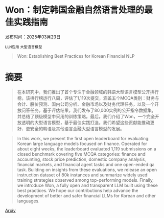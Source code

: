 # Won：制定韩国金融自然语言处理的最佳实践指南

发布时间：2025年03月23日

`LLM应用` `大型语言模型`

> Won: Establishing Best Practices for Korean Financial NLP

# 摘要

> 在本研究中，我们推出了首个专注于金融领域的韩语大型语言模型公开排行榜。该排行榜运行八周，评估了1,119次提交，涵盖五个MCQA类别：财务与会计、股价预测、国内公司分析、金融市场以及财务代理任务，以及一个开放问答任务。基于评估结果，我们发布了80,000实例的公开指令数据集，并总结了顶级模型中采用的训练策略。最后，我们介绍了Won，一个完全开放透明的大型语言模型，基于最佳实践打造。我们希望这些贡献能推动更好、更安全的韩语及其他语言金融大型语言模型的发展。

> In this work, we present the first open leaderboard for evaluating Korean large language models focused on finance. Operated for about eight weeks, the leaderboard evaluated 1,119 submissions on a closed benchmark covering five MCQA categories: finance and accounting, stock price prediction, domestic company analysis, financial markets, and financial agent tasks and one open-ended qa task. Building on insights from these evaluations, we release an open instruction dataset of 80k instances and summarize widely used training strategies observed among top-performing models. Finally, we introduce Won, a fully open and transparent LLM built using these best practices. We hope our contributions help advance the development of better and safer financial LLMs for Korean and other languages.

[Arxiv](https://arxiv.org/abs/2503.17963)